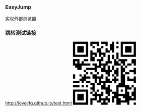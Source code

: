 ### EasyJump
实现外部浏览器

### 跳转测试链接
http://lovejjfg.github.io/test.html
![qr](https://raw.githubusercontent.com/lovejjfg/screenshort/master/test_html.png)